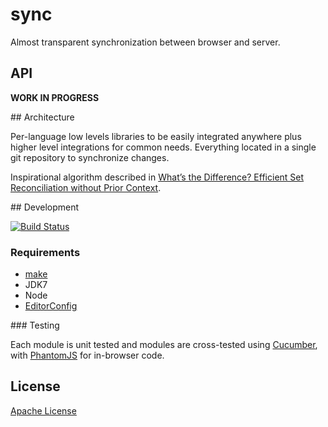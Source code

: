 # sync

Almost transparent synchronization between browser and server.

## API

__WORK IN PROGRESS__

## Architecture

Per-language low levels libraries to be easily integrated anywhere plus higher level integrations for common needs. Everything located in a single git repository to synchronize changes.

Inspirational algorithm described in [What’s the Difference? Efficient Set Reconciliation without Prior Context](http://conferences.sigcomm.org/sigcomm/2011/papers/sigcomm/p218.pdf).

## Development

[![Build Status](https://travis-ci.org/3musket33rs/sync.png?branch=master)](https://travis-ci.org/3musket33rs/sync)

### Requirements

* [make](http://www.gnu.org/software/make/)
* JDK7
* Node
* [EditorConfig](http://editorconfig.org/)

### Testing

Each module is unit tested and modules are cross-tested using [Cucumber](http://cukes.info/), with [PhantomJS](http://phantomjs.org/) for in-browser code.

## License

[Apache License](http://www.apache.org/licenses/LICENSE-2.0)
